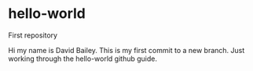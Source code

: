 # hello-world
First repository

Hi my name is David Bailey. This is my first commit to a new branch. Just working through the hello-world github guide.
